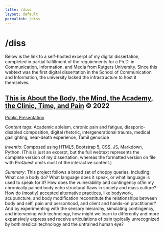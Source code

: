 ```yaml
---
title: /diss
layout: default
permalink: /diss
---
```


# /diss

Below is the link to a self-hosted excerpt of my digital dissertation, completed in partial fulfillment of the requirements for a Ph.D. in Communication, Information, and Media from Rutgers University. Since this webtext was the first digital dissertation in the School of Communication and Information, the university lacked the infrastructure to host it themselves.

## <a href="" target="_blank">This is About the Body, the Mind, the Academy, the Clinic, Time, and Pain</a> &#169; 2022
<a href="https://vyshalimanivannan.com/public-defense/" target="_blank">Public Presentation</a>

_Content tags_: Academic ableism, chronic pain and fatigue, diasporic-disabled composition, digital rhetoric, intergenerational trauma, medical gaslighting, near-death experience, Tamil genocide

_Inventio_: Composed using HTML5, Bootstrap 5, CSS, JS, Markdown, Python. (This is just an excerpt, but the full webtext represents the complete version of my dissertation, whereas the formatted version on file with ProQuest omits most of the interactive content.)

_Summary_: This project follows a broad set of choppy queries, including: What can a body do? What language does it speak, or what language is used to speak for it? How does the vulnerability and contingency of/in my chronically pained body echo structural flaws in society and mass culture? How do (mostly) accepted alternative practices, like bodywork, acupuncture, and body modification reconstitute the relationships between body and self, pain and personhood, and client and hands-on practitioner? And by experimenting with the sensory hierarchy, simulating contingency, and intervening with technology, how might we learn to differently and more expansively express and receive articulations of pain typically unrecognized by both medical technology and the untrained human eye?